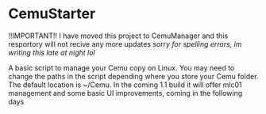 # CemuStarter
!!IMPORTANT!!
I have moved this project to CemuManager and this resportory will not recive any more updates
*sorry for spelling errors, im writing this late at night lol*


A basic script to manage your Cemu copy on Linux.
You may need to change the paths in the script depending where you store your Cemu folder.
The default location is ~/Cemu.
In the coming 1.1 build it will offer mlc01 management and some basic UI improvements, coming in the following days


